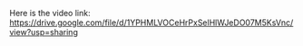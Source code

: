 Here is the video link: https://drive.google.com/file/d/1YPHMLVOCeHrPxSelHlWJeDO07M5KsVnc/view?usp=sharing
